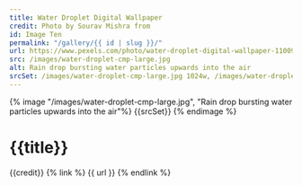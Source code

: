 ```yaml
---
title: Water Droplet Digital Wallpaper
credit: Photo by Sourav Mishra from
id: Image Ten
permalink: "/gallery/{{ id | slug }}/"
url: https://www.pexels.com/photo/water-droplet-digital-wallpaper-1100946/
src: /images/water-droplet-cmp-large.jpg
alt: Rain drop bursting water particles upwards into the air
srcSet: /images/water-droplet-cmp-large.jpg 1024w, /images/water-droplet-cmp-med.jpg 640w, /images/water-droplet-cmp-small.jpg 320w
---
```


{% image "/images/water-droplet-cmp-large.jpg", "Rain drop bursting water particles upwards into the air"%}
{{srcSet}}
{% endimage %}

# {{title}}

{{credit}} {% link %} {{ url }} {% endlink %}